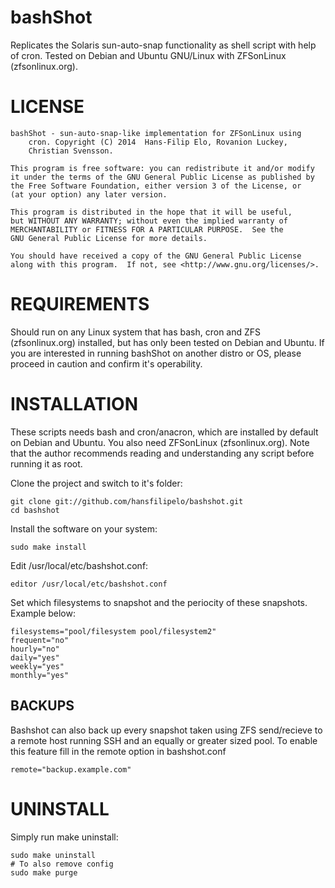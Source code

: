 bashShot
=================================
Replicates the Solaris sun-auto-snap functionality as shell script with help of cron. Tested on Debian and Ubuntu GNU/Linux with ZFSonLinux (zfsonlinux.org).


LICENSE
=================================
    bashShot - sun-auto-snap-like implementation for ZFSonLinux using
		cron. Copyright (C) 2014  Hans-Filip Elo, Rovanion Luckey,
		Christian Svensson.

    This program is free software: you can redistribute it and/or modify
    it under the terms of the GNU General Public License as published by
    the Free Software Foundation, either version 3 of the License, or
    (at your option) any later version.

    This program is distributed in the hope that it will be useful,
    but WITHOUT ANY WARRANTY; without even the implied warranty of
    MERCHANTABILITY or FITNESS FOR A PARTICULAR PURPOSE.  See the
    GNU General Public License for more details.

    You should have received a copy of the GNU General Public License
    along with this program.  If not, see <http://www.gnu.org/licenses/>.

REQUIREMENTS
=================================
Should run on any Linux system that has bash, cron and ZFS (zfsonlinux.org) installed, but has only been tested on Debian and Ubuntu. If you are interested in running bashShot on another distro or OS, please proceed in caution and confirm it's operability.

INSTALLATION
=================================
These scripts needs bash and cron/anacron, which are installed by default on Debian and Ubuntu. You also need ZFSonLinux (zfsonlinux.org). Note that the author recommends reading and understanding any script before running it as root.

Clone the project and switch to it's folder:

	git clone git://github.com/hansfilipelo/bashshot.git
	cd bashshot

Install the software on your system:

	sudo make install

Edit /usr/local/etc/bashshot.conf: 

	editor /usr/local/etc/bashshot.conf

Set which filesystems to snapshot and the periocity of these snapshots. Example below:

	filesystems="pool/filesystem pool/filesystem2"
	frequent="no"
	hourly="no"
	daily="yes"
	weekly="yes"
	monthly="yes"

BACKUPS
-------
Bashshot can also back up every snapshot taken using ZFS send/recieve to a remote host running SSH and an equally or greater sized pool. To enable this feature fill in the remote option in bashshot.conf

    remote="backup.example.com"

UNINSTALL
=================================
Simply run make uninstall:

	sudo make uninstall
	# To also remove config
	sudo make purge
